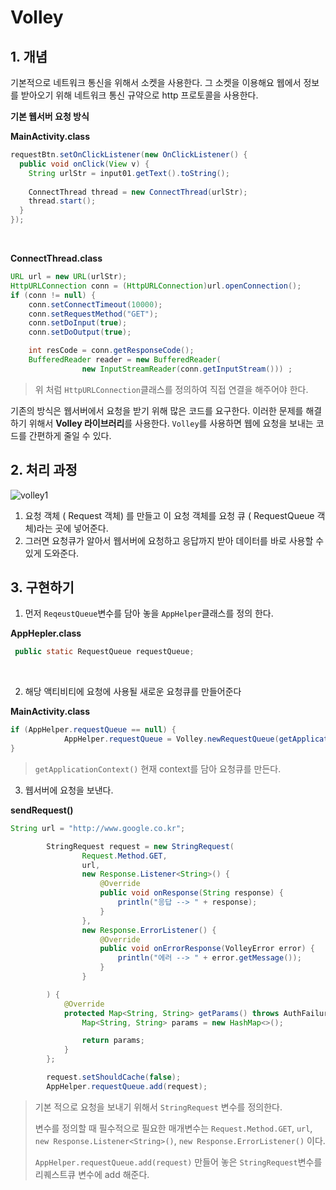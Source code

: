 # Volley



## 1. 개념 

기본적으로 네트워크 통신을 위해서 소켓을 사용한다. 그 소켓을 이용해요 웹에서 정보를 받아오기 위해 네트워크 통신 규약으로 http 프로토콜을 사용한다. 

**기본 웹서버 요청 방식**

**MainActivity.class**

```java
requestBtn.setOnClickListener(new OnClickListener() {
  public void onClick(View v) {
    String urlStr = input01.getText().toString();
	
    ConnectThread thread = new ConnectThread(urlStr);
    thread.start();
  }
}); 
```

<br/>

**ConnectThread.class**

```java
URL url = new URL(urlStr);
HttpURLConnection conn = (HttpURLConnection)url.openConnection();
if (conn != null) {
    conn.setConnectTimeout(10000);
    conn.setRequestMethod("GET");
    conn.setDoInput(true);
    conn.setDoOutput(true);

    int resCode = conn.getResponseCode();
    BufferedReader reader = new BufferedReader(
				new InputStreamReader(conn.getInputStream())) ;
```

> 위 처럼 `HttpURLConnection`클래스를 정의하여 직접 연결을 해주어야 한다. 

기존의 방식은 웹서버에서 요청을 받기 위해 많은 코드를 요구한다. 이러한 문제를 해결하기 위해서 **Volley 라이브러리**를 사용한다. `Volley`를 사용하면 웹에 요청을 보내는 코드를 간편하게 줄일 수 있다. 

##  2. 처리 과정 

![volley1](documentImg/chapter5/volley1.PNG)

1. 요청 객체 ( Request 객체) 를 만들고 이 요청 객체를 요청 큐 ( RequestQueue 객체)라는 곳에 넣어준다. 
2. 그러면 요청큐가 알아서 웹서버에 요청하고 응답까지 받아 데이터를 바로 사용할 수 있게 도와준다. 

## 3. 구현하기

1. 먼저 `ReqeustQueue`변수를 담아 놓을 `AppHelper`클래스를 정의 한다. 

**AppHepler.class**

```java
 public static RequestQueue requestQueue;
```

<br/>

2. 해당 액티비티에 요청에 사용될 새로운 요청큐를 만들어준다

**MainActivity.class**

```java
if (AppHelper.requestQueue == null) {
            AppHelper.requestQueue = Volley.newRequestQueue(getApplicationContext());
}
```

> `getApplicationContext()`  현재 context를 담아 요청큐를 만든다. 

3. 웹서버에 요청을 보낸다. 

**sendRequest()**

```java
String url = "http://www.google.co.kr";

        StringRequest request = new StringRequest(
                Request.Method.GET,
                url,
                new Response.Listener<String>() {
                    @Override
                    public void onResponse(String response) {
                        println("응답 --> " + response);
                    }
                },
                new Response.ErrorListener() {
                    @Override
                    public void onErrorResponse(VolleyError error) {
                        println("에러 --> " + error.getMessage());
                    }
                }

        ) {
            @Override
            protected Map<String, String> getParams() throws AuthFailureError {
                Map<String, String> params = new HashMap<>();

                return params;
            }
        };

        request.setShouldCache(false);
        AppHelper.requestQueue.add(request);

```

> 기본 적으로 요청을 보내기 위해서 `StringRequest` 변수를 정의한다. 
>
> 변수를 정의할 때 필수적으로 필요한 매개변수는 `Request.Method.GET`, `url`, `new Response.Listener<String>()`, `new Response.ErrorListener()` 이다. 
>
> `AppHelper.requestQueue.add(request)` 만들어 놓은 `StringRequest`변수를 리퀘스트큐 변수에 add 해준다. 

